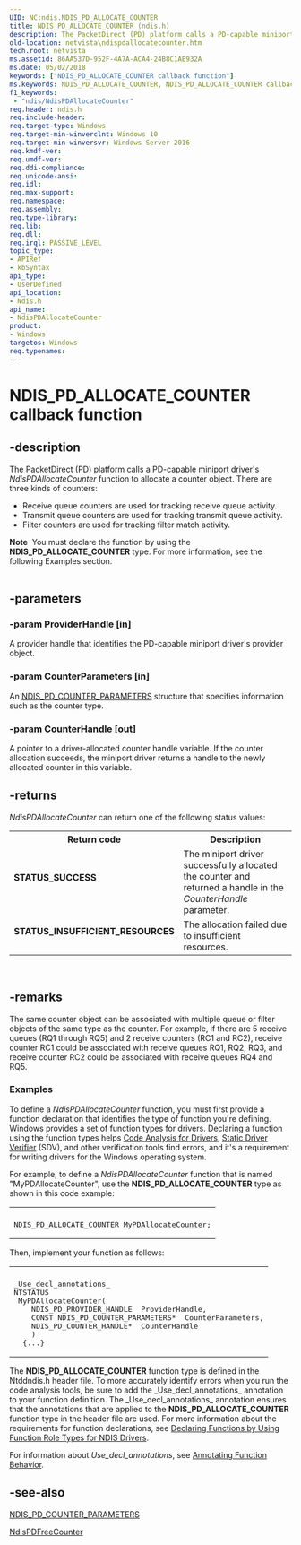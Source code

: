 ```yaml
---
UID: NC:ndis.NDIS_PD_ALLOCATE_COUNTER
title: NDIS_PD_ALLOCATE_COUNTER (ndis.h)
description: The PacketDirect (PD) platform calls a PD-capable miniport driver's NdisPDAllocateCounter function to allocate a counter object.
old-location: netvista\ndispdallocatecounter.htm
tech.root: netvista
ms.assetid: 86AA537D-952F-4A7A-ACA4-24B8C1AE932A
ms.date: 05/02/2018
keywords: ["NDIS_PD_ALLOCATE_COUNTER callback function"]
ms.keywords: NDIS_PD_ALLOCATE_COUNTER, NDIS_PD_ALLOCATE_COUNTER callback, NdisPDAllocateCounter, NdisPDAllocateCounter callback function [Network Drivers Starting with Windows Vista], ndis/NdisPDAllocateCounter, netvista.ndispdallocatecounter
f1_keywords:
 - "ndis/NdisPDAllocateCounter"
req.header: ndis.h
req.include-header: 
req.target-type: Windows
req.target-min-winverclnt: Windows 10
req.target-min-winversvr: Windows Server 2016
req.kmdf-ver: 
req.umdf-ver: 
req.ddi-compliance: 
req.unicode-ansi: 
req.idl: 
req.max-support: 
req.namespace: 
req.assembly: 
req.type-library: 
req.lib: 
req.dll: 
req.irql: PASSIVE_LEVEL
topic_type:
- APIRef
- kbSyntax
api_type:
- UserDefined
api_location:
- Ndis.h
api_name:
- NdisPDAllocateCounter
product:
- Windows
targetos: Windows
req.typenames: 
---
```


# NDIS_PD_ALLOCATE_COUNTER callback function


## -description


The PacketDirect (PD) platform calls a PD-capable miniport driver's 
   <i>NdisPDAllocateCounter</i> function to allocate a counter object. There are three kinds of counters:<ul>
<li>
Receive queue counters are used for tracking receive queue activity.

</li>
<li>
Transmit queue counters are used for tracking transmit queue activity.

</li>
<li>
Filter counters are used for tracking filter match activity.

</li>
</ul>
<div class="alert"><b>Note</b>  You must declare the function by using the <b>NDIS_PD_ALLOCATE_COUNTER</b> type. For more
   information, see the following Examples section.</div>
<div> </div>



## -parameters




### -param ProviderHandle [in]

A provider handle that identifies the PD-capable miniport driver's provider object.


### -param CounterParameters [in]

An <a href="https://docs.microsoft.com/windows-hardware/drivers/ddi/ndis/ns-ndis-_ndis_pd_counter_parameters">NDIS_PD_COUNTER_PARAMETERS</a> structure that specifies information such as the counter type.


### -param CounterHandle [out]

A pointer to a driver-allocated counter handle variable. If the counter allocation succeeds, the miniport driver returns a handle to the newly allocated counter in this variable.


## -returns



<i>NdisPDAllocateCounter</i> can return one of the following status values:

<table>
<tr>
<th>Return code</th>
<th>Description</th>
</tr>
<tr>
<td width="40%">
<dl>
<dt><b>STATUS_SUCCESS</b></dt>
</dl>
</td>
<td width="60%">
The miniport driver successfully allocated the counter and returned a handle in the <i>CounterHandle</i> parameter.

</td>
</tr>
<tr>
<td width="40%">
<dl>
<dt><b>STATUS_INSUFFICIENT_RESOURCES</b></dt>
</dl>
</td>
<td width="60%">
 The allocation failed due to insufficient resources.

</td>
</tr>
</table>
 




## -remarks



The same counter object can be associated with multiple  queue or filter objects of the same  type as the counter. For example, if there are  5 receive queues (RQ1 through RQ5) and 2 receive counters (RC1 and RC2), receive counter RC1 could be associated with receive queues RQ1, RQ2, RQ3, and receive counter RC2 could be associated with receive queues RQ4 and RQ5.

<h3><a id="Examples"></a><a id="examples"></a><a id="EXAMPLES"></a>Examples</h3>
To define a <i>NdisPDAllocateCounter</i> function, you must first provide a function declaration that identifies the type of function you're defining. Windows provides a set of function types for drivers. Declaring a function using the function types helps <a href="https://docs.microsoft.com/windows-hardware/drivers/devtest/code-analysis-for-drivers">Code Analysis for Drivers</a>, <a href="https://docs.microsoft.com/windows-hardware/drivers/devtest/static-driver-verifier">Static Driver Verifier</a> (SDV), and other verification tools find errors, and it's a requirement for writing drivers for the Windows operating system.

For example, to define a <i>NdisPDAllocateCounter</i> function that is named "MyPDAllocateCounter", use the <b>NDIS_PD_ALLOCATE_COUNTER</b> type as shown in this code example:

<div class="code"><span codelanguage=""><table>
<tr>
<th></th>
</tr>
<tr>
<td>
<pre>NDIS_PD_ALLOCATE_COUNTER MyPDAllocateCounter;</pre>
</td>
</tr>
</table></span></div>
Then, implement your function as follows:

<div class="code"><span codelanguage=""><table>
<tr>
<th></th>
</tr>
<tr>
<td>
<pre>_Use_decl_annotations_
NTSTATUS
 MyPDAllocateCounter(
    NDIS_PD_PROVIDER_HANDLE  ProviderHandle,
    CONST NDIS_PD_COUNTER_PARAMETERS*  CounterParameters,
    NDIS_PD_COUNTER_HANDLE*  CounterHandle
    )
  {...}</pre>
</td>
</tr>
</table></span></div>
The <b>NDIS_PD_ALLOCATE_COUNTER</b> function type is defined in the Ntddndis.h header file. To more accurately identify errors when you run the code analysis tools, be sure to add the _Use_decl_annotations_ annotation to your function definition.  The _Use_decl_annotations_ annotation ensures that the annotations that are applied to the <b>NDIS_PD_ALLOCATE_COUNTER</b> function type in the header file are used.  For more information about the requirements for function declarations, see <a href="https://docs.microsoft.com/windows-hardware/drivers/devtest/declaring-functions-by-using-function-role-types-for-ndis-drivers">Declaring Functions by Using Function Role Types for NDIS Drivers</a>.

For information about  _Use_decl_annotations_, see <a href="https://go.microsoft.com/fwlink/p/?linkid=286697">Annotating Function Behavior</a>. 




## -see-also




<a href="https://docs.microsoft.com/windows-hardware/drivers/ddi/ndis/ns-ndis-_ndis_pd_counter_parameters">NDIS_PD_COUNTER_PARAMETERS</a>



<a href="https://docs.microsoft.com/windows-hardware/drivers/ddi/ndis/nc-ndis-ndis_pd_free_counter">NdisPDFreeCounter</a>
 

 

